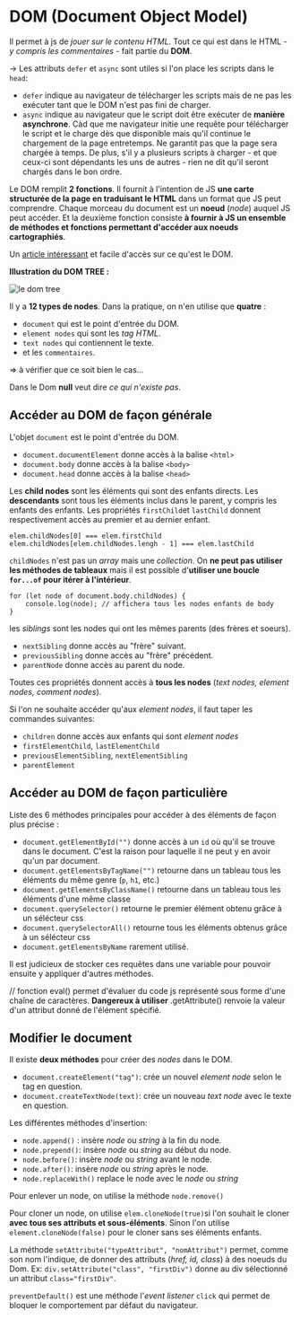 DOM (Document Object Model)
=============================

Il permet à js de *jouer sur le contenu HTML*.
Tout ce qui est dans le HTML - *y compris les commentaires* - fait partie du **DOM**.

-> Les attributs `defer` et `async` sont utiles si l'on place les scripts dans le  `head`:

- `defer` indique au navigateur de télécharger les scripts mais de ne pas les exécuter tant que le DOM n'est pas fini de charger.
- `async` indique au navigateur que le script doit être exécuter de **manière asynchrone**. Càd que me navigateur initie une requête pour télécharger le script et le charge dès que disponible mais qu'il continue le chargement de la page entretemps. Ne garantit pas que la page sera chargée à temps. De plus, s'il y a plusieurs scripts à charger - et que ceux-ci sont dépendants les uns de autres - rien ne dit qu'il seront chargés dans le bon ordre.

Le DOM remplit **2 fonctions**. Il fournit à l'intention de JS **une carte structurée de la page en traduisant le HTML** dans un format que JS peut comprendre. Chaque morceau du document est un **noeud** (*node*) auquel JS peut accéder. Et la deuxième fonction consiste **à fournir à JS un ensemble de méthodes et fonctions permettant d'accéder aux noeuds cartographiés**.

Un [article intéressant](https://css-tricks.com/dom/) et facile d'accès sur ce qu'est le DOM.

**Illustration du DOM TREE :**

![le dom tree](https://www.w3schools.com/js/pic_htmltree.gif)

Il y a **12 types de nodes**. Dans la pratique, on n'en utilise que **quatre** :
- `document` qui est le point d'entrée du DOM.
- `element nodes` qui sont les *tag HTML*.
- `text nodes` qui contiennent le texte.
- et les `commentaires`. 

=> à vérifier que ce soit bien le cas...

Dans le Dom **null** veut dire *ce qui n'existe pas*.


Accéder au DOM de façon générale
----------------------

L'objet `document` est le point d'entrée du DOM.

- `document.documentElement` donne accès à la balise `<html>`
- `document.body` donne accès à la balise `<body>`
- `document.head` donne accès à la balise `<head>`

Les **child nodes** sont les éléments qui sont des enfants directs. 
Les **descendants** sont tous les éléments inclus dans le parent, y compris les enfants des enfants.
Les propriétés `firstChild`et `lastChild` donnent respectivement accès au premier et au dernier enfant.

	elem.childNodes[0] === elem.firstChild
	elem.childNodes[elem.childNodes.lengh - 1] === elem.lastChild

`childNodes` n'est pas un *array* mais une *collection*. On **ne peut pas utiliser les méthodes de tableaux** mais il est possible d'**utiliser une boucle `for...of` pour itérer à l'intérieur**.

	for (let node of document.body.childNodes) {
		console.log(node); // affichera tous les nodes enfants de body
	}

les *siblings* sont les nodes qui ont les mêmes parents (des frères et soeurs).

- `nextSibling` donne accès au "frère" suivant.
- `previousSibling` donne accès au "frère" précédent.
- `parentNode` donne accès au parent du node. 

Toutes ces propriétés donnent accès à **tous les nodes** (*text nodes, element nodes, comment nodes*).

Si l'on ne souhaite accéder qu'aux *element nodes*, il faut taper les commandes suivantes:

- `children` donne accès aux enfants qui sont *element nodes*
- `firstElementChild`, `lastElementChild`
- `previousElementSibling`, `nextElementSibling`
- `parentElement` 

Accéder au DOM de façon particulière
------------------------------------

Liste des 6 méthodes principales pour accéder à des éléments de façon plus précise :

- `document.getElementById("")` donne accès à un `id` où qu'il se trouve dans le document. C'est la raison pour laquelle il ne peut y en avoir qu'un par document.
- `document.getElementsByTagName("")` retourne dans un tableau tous les éléments du même genre (`p`, `h1`, etc.)
- `document.getElementsByClassName()` retourne dans un tableau tous les éléments d'une même classe
- `document.querySelector()` retourne le premier élément obtenu grâce à un sélécteur css
- `document.querySelectorAll()` retourne tous les éléments obtenus grâce à un sélécteur css
- `document.getElementsByName` rarement utilisé.

Il est judicieux de stocker ces requêtes dans une variable pour pouvoir ensuite y appliquer d'autres méthodes.


//
fonction eval() permet d'évaluer du code js représenté sous forme d'une chaîne de caractères. **Dangereux à utiliser**
.getAttribute() renvoie la valeur d'un attribut donné de l'élément spécifié.


Modifier le document
---------------

Il existe **deux méthodes** pour créer des *nodes* dans le DOM.

- `document.createElement("tag")`: crée un nouvel *element node* selon le tag en question.
- `document.createTextNode(text)`: crée un nouveau *text node* avec le texte en question.

Les différentes méthodes d'insertion:

- `node.append()` : insère *node* ou *string* à la fin du node.
- `node.prepend()`: insère *node* ou *string* au début du node. 
- `node.before()`: insère *node* ou *string* avant le node.
- `node.after()`:  insère *node* ou *string*  après le node.
- `node.replaceWith()` replace le node avec le *node* ou *string*

Pour enlever un node, on utilise la méthode `node.remove()`

Pour cloner un node, on utilise `elem.cloneNode(true)`si l'on souhait le cloner **avec tous ses attributs et sous-éléments**. Sinon l'on utilise `element.cloneNode(false)` pour le cloner sans ses éléments enfants.

La méthode `setAttribute("typeAttribut", "nomAttribut")` permet, comme son nom l'indique, de donner des attributs (*href, id, class*) à des noeuds du Dom. Ex: `div.setAttribute("class", "firstDiv")` donne au div sélectionné un attribut `class="firstDiv"`.

`preventDefault()` est une méthode l'*event listener* `click` qui permet de bloquer le comportement par défaut du navigateur.
